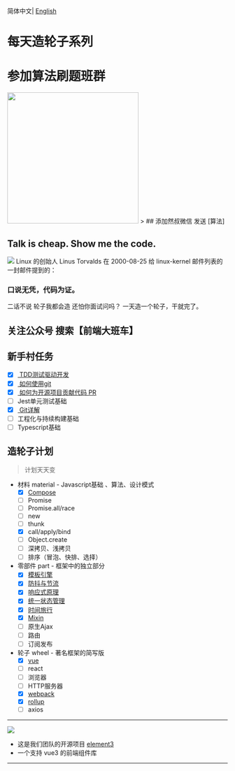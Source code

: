 简体中文| [English](./README.en-US.md)

# 每天造轮子系列

# 参加算法刷题班群

<img src="/su37josephxia/wheel-awesome/raw/master/assets/wx.png" style="width:300px"/>
> ## <red>添加然叔微信 发送 [算法] </red>

## Talk is cheap. Show me the code.

![](https://p9-juejin.byteimg.com/tos-cn-i-k3u1fbpfcp/3556bd78c0004d7598181c02659b35b8~tplv-k3u1fbpfcp-watermark.image)
Linux 的创始人 Linus Torvalds 在 2000-08-25 给 linux-kernel 邮件列表的一封邮件提到的：

### 口说无凭，代码为证。
二话不说 轮子我都会造 还怕你面试问吗？
一天造一个轮子，干就完了。

## 关注公众号 搜索【前端大班车】

## 新手村任务
- [x] [ TDD测试驱动开发 ](https://juejin.cn/post/6989541212105981966)
- [x] [ 如何使用git ](https://juejin.cn/post/6989541212105981966)
- [x] [ 如何为开源项目贡献代码 PR ](https://juejin.cn/post/6989541212105981966)
- [ ] Jest单元测试基础
- [x] [ Git详解 ](https://juejin.cn/post/6844904199189184525)
- [ ] 工程化与持续构建基础
- [ ] Typescript基础
## 造轮子计划 
> 计划天天变
- 材料  material - Javascript基础 、算法、设计模式
  - [x]  [Compose](https://juejin.cn/post/6893338774088974343)
  - [ ]  Promise
  - [ ]  Promise.all/race
  - [ ]  new
  - [ ]  thunk
  - [x]  call/apply/bind 
  - [ ]  Object.create
  - [ ]  深拷贝、浅拷贝
  - [ ]  排序（冒泡、快排、选择）
- 零部件 part  - 框架中的独立部分
  - [x] [模板引擎](https://www.bilibili.com/video/BV1Tr4y1w7v5?p=1)
  - [x] [防抖与节流](https://juejin.im/post/6885250789825052679)
  - [x] [响应式原理](https://juejin.im/post/6885546581438201869)
  - [x] [统一状态管理](https://juejin.im/post/6886002492577234952)
  - [x] [时间旅行](https://www.bilibili.com/video/BV1Tr4y1w7v5?p=3)
  - [x] [Mixin](https://juejin.cn/post/6891935359651807239)
  - [ ] 原生Ajax
  - [ ] 路由
  - [ ]  订阅发布
- 轮子 wheel  - 著名框架的简写版
  - [x] [vue](https://www.bilibili.com/video/BV1hV411q7S8)
  - [ ] react
  - [ ] 浏览器
  - [ ] HTTP服务器
  - [x] [webpack](https://www.bilibili.com/video/BV1dV411p7gp)
  - [x] [rollup](https://www.bilibili.com/video/BV1Df4y1n777)
  - [ ] axios

---
![](//p3-juejin.byteimg.com/tos-cn-i-k3u1fbpfcp/058f20e8cee84bdb9c0a62b36dc084e5~tplv-k3u1fbpfcp-zoom-1.image)
- 这是我们团队的开源项目 [element3](https://github.com/kkbjs/element3)
- 一个支持 vue3 的前端组件库
---

